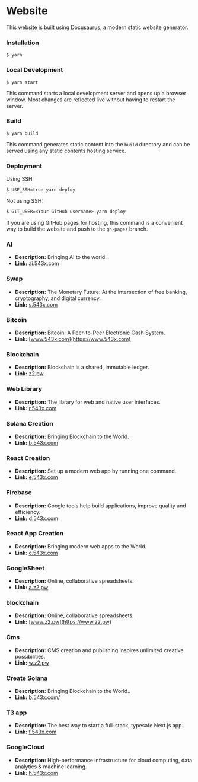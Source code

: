 # Website

This website is built using [Docusaurus](https://docusaurus.io/), a modern static website generator.

### Installation

```
$ yarn
```

### Local Development

```
$ yarn start
```

This command starts a local development server and opens up a browser window. Most changes are reflected live without having to restart the server.

### Build

```
$ yarn build
```

This command generates static content into the `build` directory and can be served using any static contents hosting service.

### Deployment

Using SSH:

```
$ USE_SSH=true yarn deploy
```

Not using SSH:

```
$ GIT_USER=<Your GitHub username> yarn deploy
```

If you are using GitHub pages for hosting, this command is a convenient way to build the website and push to the `gh-pages` branch.


### AI
- **Description:** Bringing AI to the world.
- **Link:** [ai.543x.com](https://ai.543x.com)

### Swap
- **Description:** The Monetary Future: At the intersection of free banking, cryptography, and digital currency.
- **Link:** [s.543x.com](https://s.543x.com)

### Bitcoin
- **Description:** Bitcoin: A Peer-to-Peer Electronic Cash System.
- **Link:** [www.543x.com](https://www.543x.com)

### Blockchain
- **Description:** Blockchain is a shared, immutable ledger.
- **Link:** [z2.pw](https://www.z2.pw)

### Web Library
- **Description:** The library for web and native user interfaces.
- **Link:** [r.543x.com](https://r.543x.com)

### Solana Creation
- **Description:** Bringing Blockchain to the World.
- **Link:** [b.543x.com](https://b.543x.com)

### React Creation
- **Description:** Set up a modern web app by running one command.
- **Link:** [e.543x.com](https://e.543x.com)

### Firebase
- **Description:** Google tools help build applications, improve quality and efficiency.
- **Link:** [d.543x.com](https://d.543x.com)

### React App Creation
- **Description:** Bringing modern web apps to the World.
- **Link:** [c.543x.com](https://c.543x.com)

### GoogleSheet
- **Description:** Online, collaborative spreadsheets.
- **Link:** [a.z2.pw](https://a.z2.pw)

### blockchain
- **Description:** Online, collaborative spreadsheets.
- **Link:** [www.z2.pw](https://www.z2.pw)

### Cms
- **Description:** CMS creation and publishing inspires unlimited creative possibilities.
- **Link:** [w.z2.pw](https://w.z2.pw)

### Create Solana
- **Description:** Bringing Blockchain to the World..
- **Link:** [b.543x.com/](https://b.543x.com/)

### T3 app
- **Description:** The best way to start a full-stack, typesafe Next.js app.
- **Link:** [f.543x.com](https://f.543x.com)

### GoogleCloud
- **Description:** High-performance infrastructure for cloud computing, data analytics & machine learning.
- **Link:** [h.543x.com](https://h.543x.com)

